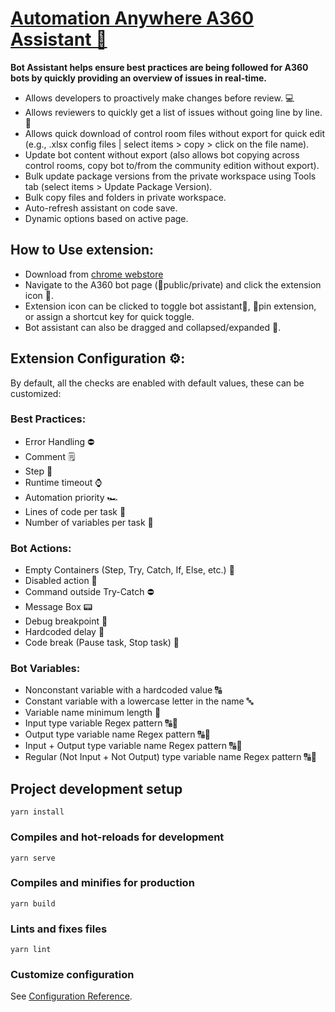 # [Automation Anywhere A360 Assistant 🤖](https://chrome.google.com/webstore/detail/bot-assistant/bdnogmeijaanbgpnmbhlhmkfcbaoejcp)
<B>Bot Assistant helps ensure best practices are being followed for A360 bots by quickly providing an overview of issues in real-time.</B>

- Allows developers to proactively make changes before review. 💻
- Allows reviewers to quickly get a list of issues without going line by line. 👀
- Allows quick download of control room files without export for quick edit (e.g., .xlsx config files | select items > copy > click on the file name).
- Update bot content without export (also allows bot copying across control rooms, copy bot to/from the community edition without export).
- Bulk update package versions from the private workspace using Tools tab (select items > Update Package Version).
- Bulk copy files and folders in private workspace.
- Auto-refresh assistant on code save.
- Dynamic options based on active page.

## How to Use extension:
- Download from [chrome webstore](https://chrome.google.com/webstore/detail/bot-assistant/bdnogmeijaanbgpnmbhlhmkfcbaoejcp)
- Navigate to the A360 bot page (🔗public/private) and click the extension icon 🤖.
- Extension icon can be clicked to toggle bot assistant🤖, 📌pin extension, or assign a shortcut key for quick toggle.
- Bot assistant can also be dragged and collapsed/expanded 🌂.


## Extension Configuration ⚙️:
By default, all the checks are enabled with default values, these can be customized:

### Best Practices:
- Error Handling ⛔
- Comment 🗒️
- Step 🧱
- Runtime timeout ⌚
- Automation priority 🏎️
- Lines of code per task 🔢
- Number of variables per task 🔢

### Bot Actions:
- Empty Containers (Step, Try, Catch, If, Else, etc.) 🧱
- Disabled action 🔕
- Command outside Try-Catch ⛔
- Message Box 📟
- Debug breakpoint 🦽
- Hardcoded delay 🚧
- Code break (Pause task, Stop task) 🛑

### Bot Variables:
- Nonconstant variable with a hardcoded value 🔠
- Constant variable with a lowercase letter in the name 🔤
- Variable name minimum length 📏
- Input type variable Regex pattern 🔠🔢
- Output type variable name Regex pattern 🔠🔢
- Input + Output type variable name Regex pattern 🔠🔢
- Regular (Not Input + Not Output) type variable name Regex pattern 🔠🔢


## Project development setup
```
yarn install
```

### Compiles and hot-reloads for development
```
yarn serve
```

### Compiles and minifies for production
```
yarn build
```

### Lints and fixes files
```
yarn lint
```

### Customize configuration
See [Configuration Reference](https://cli.vuejs.org/config/).
